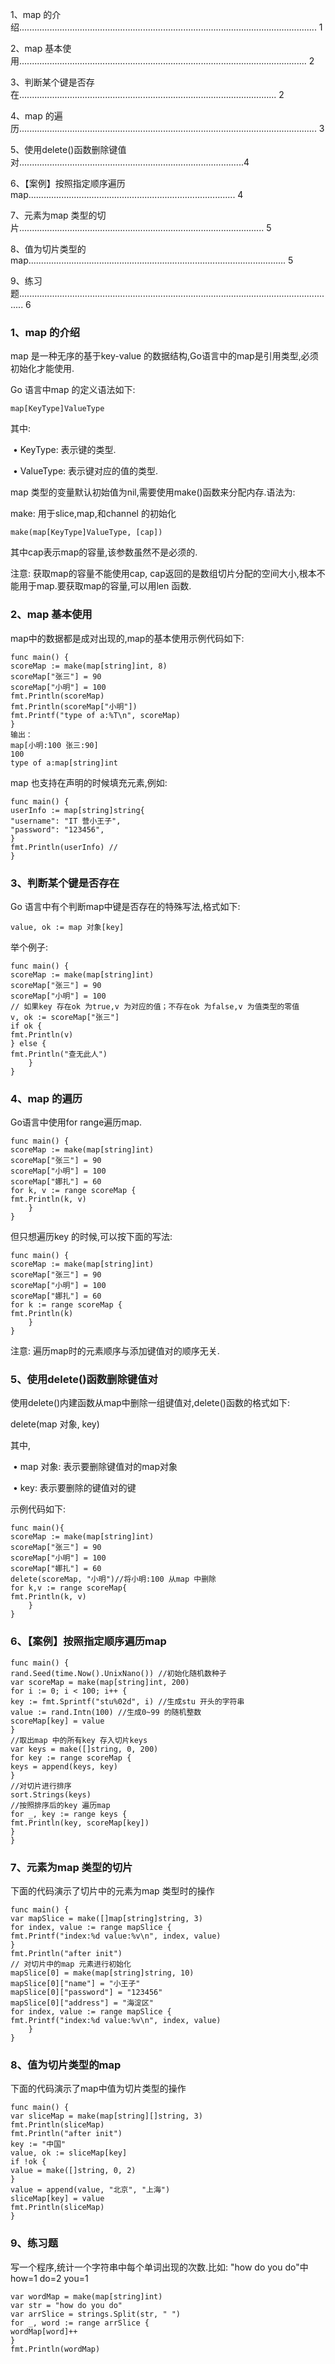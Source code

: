 1、map 的介绍...................................................................................................................... 1

2、map 基本使用.................................................................................................................. 2

3、判断某个键是否存在...................................................................................................... 2

4、map 的遍历...................................................................................................................... 3

5、使用delete()函数删除键值对.........................................................................................4

6、【案例】按照指定顺序遍历map.................................................................................. 4

7、元素为map 类型的切片................................................................................................. 5

8、值为切片类型的map...................................................................................................... 5

9、练习题.............................................................................................................................. 6



### 1、map 的介绍

map 是一种无序的基于key-value 的数据结构,Go语言中的map是引用类型,必须初始化才能使用.

Go 语言中map 的定义语法如下:

```
map[KeyType]ValueType
```

其中:

​	• KeyType:	表示键的类型.

​	• ValueType:	表示键对应的值的类型.

map 类型的变量默认初始值为nil,需要使用make()函数来分配内存.语法为:

make: 用于slice,map,和channel 的初始化

```
make(map[KeyType]ValueType, [cap])
```

其中cap表示map的容量,该参数虽然不是必须的.

注意: 	获取map的容量不能使用cap, cap返回的是数组切片分配的空间大小,根本不能用于map.要获取map的容量,可以用len 函数.

### 2、map 基本使用

map中的数据都是成对出现的,map的基本使用示例代码如下:

```
func main() {
scoreMap := make(map[string]int, 8)
scoreMap["张三"] = 90
scoreMap["小明"] = 100
fmt.Println(scoreMap)
fmt.Println(scoreMap["小明"])
fmt.Printf("type of a:%T\n", scoreMap)
}
输出：
map[小明:100 张三:90]
100
type of a:map[string]int
```

map 也支持在声明的时候填充元素,例如:

```
func main() {
userInfo := map[string]string{
"username": "IT 营小王子",
"password": "123456",
}
fmt.Println(userInfo) //
}
```

### 3、判断某个键是否存在

Go 语言中有个判断map中键是否存在的特殊写法,格式如下:

```
value, ok := map 对象[key]
```

举个例子:

```
func main() {
scoreMap := make(map[string]int)
scoreMap["张三"] = 90
scoreMap["小明"] = 100
// 如果key 存在ok 为true,v 为对应的值；不存在ok 为false,v 为值类型的零值
v, ok := scoreMap["张三"]
if ok {
fmt.Println(v)
} else {
fmt.Println("查无此人")
	}
}
```

### 4、map 的遍历

Go语言中使用for range遍历map.

```
func main() {
scoreMap := make(map[string]int)
scoreMap["张三"] = 90
scoreMap["小明"] = 100
scoreMap["娜扎"] = 60
for k, v := range scoreMap {
fmt.Println(k, v)
	}
}
```

但只想遍历key 的时候,可以按下面的写法:

```
func main() {
scoreMap := make(map[string]int)
scoreMap["张三"] = 90
scoreMap["小明"] = 100
scoreMap["娜扎"] = 60
for k := range scoreMap {
fmt.Println(k)
	}
}
```

注意:	遍历map时的元素顺序与添加键值对的顺序无关.



### 5、使用delete()函数删除键值对

使用delete()内建函数从map中删除一组键值对,delete()函数的格式如下:

delete(map 对象, key)

其中,

​	• map 对象:	表示要删除键值对的map对象

​	• key:	表示要删除的键值对的键

示例代码如下:

```
func main(){
scoreMap := make(map[string]int)
scoreMap["张三"] = 90
scoreMap["小明"] = 100
scoreMap["娜扎"] = 60
delete(scoreMap, "小明")//将小明:100 从map 中删除
for k,v := range scoreMap{
fmt.Println(k, v)
	}
}
```

### 6、【案例】按照指定顺序遍历map

```
func main() {
rand.Seed(time.Now().UnixNano()) //初始化随机数种子
var scoreMap = make(map[string]int, 200)
for i := 0; i < 100; i++ {
key := fmt.Sprintf("stu%02d", i) //生成stu 开头的字符串
value := rand.Intn(100) //生成0~99 的随机整数
scoreMap[key] = value
}
//取出map 中的所有key 存入切片keys
var keys = make([]string, 0, 200)
for key := range scoreMap {
keys = append(keys, key)
}
//对切片进行排序
sort.Strings(keys)
//按照排序后的key 遍历map
for _, key := range keys {
fmt.Println(key, scoreMap[key])
}
}
```

### 7、元素为map 类型的切片

下面的代码演示了切片中的元素为map 类型时的操作

```
func main() {
var mapSlice = make([]map[string]string, 3)
for index, value := range mapSlice {
fmt.Printf("index:%d value:%v\n", index, value)
}
fmt.Println("after init")
// 对切片中的map 元素进行初始化
mapSlice[0] = make(map[string]string, 10)
mapSlice[0]["name"] = "小王子"
mapSlice[0]["password"] = "123456"
mapSlice[0]["address"] = "海淀区"
for index, value := range mapSlice {
fmt.Printf("index:%d value:%v\n", index, value)
	}
}
```

### 8、值为切片类型的map

下面的代码演示了map中值为切片类型的操作

```
func main() {
var sliceMap = make(map[string][]string, 3)
fmt.Println(sliceMap)
fmt.Println("after init")
key := "中国"
value, ok := sliceMap[key]
if !ok {
value = make([]string, 0, 2)
}
value = append(value, "北京", "上海")
sliceMap[key] = value
fmt.Println(sliceMap)
}
```



### 9、练习题

写一个程序,统计一个字符串中每个单词出现的次数.比如: "how do you do"中how=1 do=2 you=1

```
var wordMap = make(map[string]int)
var str = "how do you do"
var arrSlice = strings.Split(str, " ")
for _, word := range arrSlice {
wordMap[word]++
}
fmt.Println(wordMap)
```

